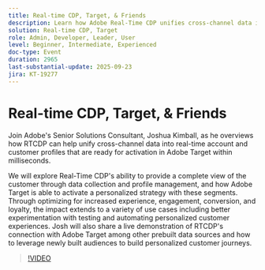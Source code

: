 ```yaml
---
title: Real-time CDP, Target, & Friends
description: Learn how Adobe Real-Time CDP unifies cross-channel data into actionable customer profiles that activate instantly in Adobe Target. See how connected data and AI-driven segmentation enable personalized journeys, testing, and automation that drive engagement, conversions, and loyalty. Includes a live demo of RTCDP and Target in action.
solution: Real-time CDP, Target
role: Admin, Developer, Leader, User
level: Beginner, Intermediate, Experienced
doc-type: Event
duration: 2965
last-substantial-update: 2025-09-23
jira: KT-19277
---
```


# Real-time CDP, Target, & Friends

Join Adobe's Senior Solutions Consultant, Joshua Kimball, as he overviews how RTCDP can help unify cross-channel data into real-time account and customer profiles that are ready for activation in Adobe Target within milliseconds. 

We will explore Real-Time CDP's ability to provide a complete view of the customer through data collection and profile management, and how Adobe Target is able to activate a personalized strategy with these segments. Through optimizing for increased experience, engagement, conversion, and loyalty, the impact extends to a variety of use cases including better experimentation with testing and automating personalized customer experiences. Josh will also share a live demonstration of RTCDP's connection with Adobe Target among other prebuilt data sources and how to leverage newly built audiences to build personalized customer journeys.

>[!VIDEO](https://video.tv.adobe.com/v/3475185/?learn=on&enablevpops)
